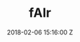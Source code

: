 ---
title: fAIr
Tool-name: fAIr
date: 2018-02-06 15:16:00 Z
position: 4
Block 0:
  Header: 
  Text: An open AI-assisted mapping service that aims to improve the efficiency and accuracy of mapping efforts
  Image: "https://cdn.hotosm.org/website/OAM+pics.png"
Block 1:
  Section: What is it?
  Header:  "The service uses AI models, specifically computer vision techniques, to detect objects such as buildings, roads, waterways, and trees from satellite and UAV imagery. The name fAIr is derived from the following terms:"
  Text: "**f**: for freedom and free and open-source software <br>
  **AI**: for Artificial Intelligence <br>
  **r**: for resilience and our responsibility for our communities and the role we play within humanitarian mapping"  
  Image: https://cdn.hotosm.org/website/open-source.png
  Tools:
  - Name: Learn More
    URL: https://fair-dev.hotosm.org/start-mapping
Block 2:
  Header: 
  Text: 
  Rectangle-1:
    Icon: fa-solid fa-users-gear
    Header: "fAIr: for whom?"
    Highlight: "fAIr is a new AI mapping service tailored for humanitarian OpenStreetMap (OSM) mappers. It aims to boost mapping efficiency by offering AI assistance on mobile and web platforms. Users can create and employ their own AI models, enhancing mapping efforts in their regions or for humanitarian causes."
  Rectangle-2:
    Icon: fa-solid fa-group-arrows-rotate
    Header: "What is fAIr exactly?"
    Highlight: "fAIr is a unique, open-source AI mapping tool. It empowers local communities to create and train AI models, fostering fairness and relevance in mapping. With constant community feedback, we combat biases and enhance living conditions in mapped areas."
  Rectangle-3:
    Icon: fa-solid fa-magnifying-glass
    Header: "How does it work?"
    Highlight: "fAIr uses AI models by humanitarian OSM mappers to detect map features from open-source satellite and UAV imagery. It suggests additions to OSM without mass import, providing accurate feedback loops to enhance model intelligence through corrections by OSM mappers."
Block 3:
  Header: "Why fAIr?"
  Highlight: f(AI)r puts control of the AI models and training directly at the hands of the mappers that use them for better and faster data creation
  Text: "HOT sees that mappers can, on average, map between 1000-1500 buildings per working day without AI assistance. During an AI-assisted mapping pilot (2019-2020) supported by Microsoft, 18 million building footprints were extracted from satellite imagery for all of Tanzania and Uganda. HOT discovered during this pilot that this **average mapping nearly doubled** to 2500-3000 buildings being added to OSM per day with the assistance of high-quality AI open-source datasets.
  fAIr seek to solve three foreseen problems:
  <br>
  <br>
  **1. AI models openness:** AI-assisted mapping for humanitarian purposed feels like a black box. Useful open-source results coming from AI exists (e.g. [META's global roads dataset](https://mapwith.ai/) available in RapiD). However, the models (code) are currently not open-sourced.<br><br>
  **2. Model bias:** Having model biases means predicting over satellite imagery would be biassed toward the training dataset used to teach the AI model and the nature and quality of imagery is very different across the globe. Here are three different images from Asia and Africa show totally different nature of imagery:<br><br>
  ![OAM pics.png](https://cdn.hotosm.org/website/OAM+pics.png)
  Source: [OpenAerialMap](https://openaerialmap.org/)<br><br><br>
  **3. Lack of feedback:** There is no enhancement applied easily on the intelligence and accuracy of the AI models and humans are out of the loop when building the AI models, this due to AI models being either closed source or were built once and made available to end users so enhancements would require repeating the process from scratch..
  <br>
  <br>
  "
  Image: "/uploads/fair-fmtm-monrovia-digitizing.jpg" 
  Tools:
  - Name: Website
    URL: https://fair-dev.hotosm.org/
  - Name: fAIr GitHub
    URL: https://github.com/hotosm/fAIr
  - Name: HOT Docs
    URL: https://docs.hotosm.org/
Block 4:
  Header: Open Aerial Map (OAM)
  Text: OpenAerialMap is an open service to provide access to a commons of openly licensed imagery and map layer services. Download or contribute imagery to the growing commons of openly licensed imagery.
  Image: "https://cdn.hotosm.org/website/GAL+Group+for+Mapping+Tips+Post.jpg"
  Tools:
  - Name: Learn More
    URL: https://openaerialmap.org/
Block 5:
  Header: Field Mapping Tasking Manager (FMTM)
  Text: The FMTM is a standalone mobile and web application that works using OpenDataKit (ODK), a powerful data collection platform that leverages commonly-available mobile Android devices to enable people to input information including geospatial data in the field.
  Image: https://cdn.hotosm.org/website/open-source.png
  Tools:
  - Name: Learn More
    URL: https://fmtm.hotosm.org/
layout: product-pages
---